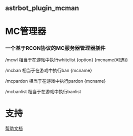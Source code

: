 ## astrbot_plugin_mcman

# MC管理器

### 一个基于RCON协议的MC服务器管理器插件

/mcwl 相当于在游戏中执行whitelist {option} {mcname(可选)}

/mcban 相当于在游戏中执行ban {mcname}

/mcpardon 相当于在游戏中执行pardon {mcname}

/mcbanlist 相当于在游戏中执行banlist

# 支持

[帮助文档](https://astrbot.app)
